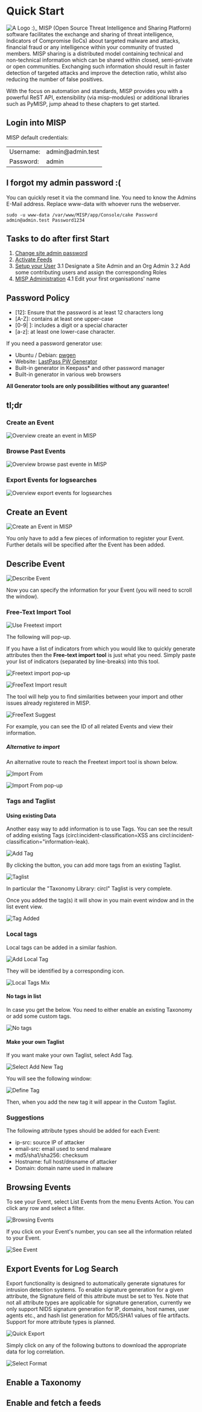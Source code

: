 <!-- This is a comment.
And Justice for All! -->

# Quick Start

![A Logo :)_](figures/logo.png)
MISP (Open Source Threat Intelligence and Sharing Platform) software facilitates the exchange and sharing of threat intelligence, Indicators of Compromise (IoCs) about targeted malware and attacks, financial fraud or any intelligence within your community of trusted members. MISP sharing is a distributed model containing technical and non-technical information which can be shared within closed, semi-private or open communities. Exchanging such information should result in faster detection of targeted attacks and improve the detection ratio, whilst also reducing the number of false positives.

With the focus on automation and standards, MISP provides you with a powerful ReST API, extensibility (via misp-modules) or additional libraries such as PyMISP, jump ahead to these chapters to get started.

## Login into MISP

MISP default credentials:
<table>
<tr>
  <td>Username:</td>
  <td>admin@admin.test</td>
</tr>
<tr>
  <td>Password:</td>
  <td>admin</td>
</tr>
</table>

## I forgot my admin password :(

You can quickly reset it via the command line. You need to know the Admins E-Mail address.
Replace www-data with whoever runs the webserver.

```
sudo -u www-data /var/www/MISP/app/Console/cake Password admin@admin.test Password1234
```

## Tasks to do after first Start

<!-- TODO: Consollidate all sources to misp-book -->
1. [Change site admin password](https://www.circl.lu/doc/misp/quick-start/#password-policy)
2. [Activate Feeds](https://www.circl.lu/doc/misp/managing-feeds/)
3. [Setup your User](https://www.circl.lu/doc/misp/user-management/#first-run-of-the-system)
3.1 Designate a Site Admin and an Org Admin
3.2 Add some contributing users and assign the corresponding Roles
4. [MISP Administration](https://www.circl.lu/doc/misp/administration/)
4.1 Edit your first organisations' name

## Password Policy 
- [12]: Ensure that the password is at least 12 characters long
- [A-Z]: contains at least one upper-case
- [0-9| ]: includes a digit or a special character 
- [a-z]: at least one lower-case character.

If you need a password generator use:
- Ubuntu / Debian: [pwgen](https://linux.die.net/man/1/pwgen)
- Website: [LastPass PW Generator](https://lastpass.com/generatepassword.php)
- Built-in generator in Keepass* and other password manager
- Built-in generator in various web browsers

**All Generator tools are only possibilities without any guarantee!**

<div class="pagebreak"></div>

## tl;dr

### Create an Event
![Overview create an event in MISP](figures/quick_create.jpg)

### Browse Past Events
![Overview browse past evente in MISP](figures/quick_browse.jpg)

### Export Events for logsearches
![Overview export events for logsearches](figures/quick_export.jpg)

<div class="pagebreak"></div>

## Create an Event

![Create an Event in MISP](figures/AddEvent.jpg)

You only have to add a few pieces of information to register your Event. Further details will be specified after the Event has been added.

## Describe Event

![Describe Event](figures/AddEventOK.png)

Now you can specify the information for your Event (you will need to scroll the window).

### Free-Text Import Tool

![Use Freetext import](figures/AddEventDescription.png)

The following will pop-up.

If you have a list of indicators from which you would like to quickly generate attributes then the **Free-text import tool** is
just what you need. Simply paste your list of indicators (separated by line-breaks) into this tool.

![Freetext import pop-up](figures/freetextImportPopUp.png)

![FreeText Import result](figures/FreeTextImportResult.jpg)

The tool will help you to find similarities between your import and other issues already registered in MISP.

![FreeText Suggest](figures/FreeTextSuggest.png)

For example, you can see the ID of all related Events and view their information.

##### Alternative to import

An alternative route to reach the Freetext import tool is shown below.

![Import From](figures/populateFrom.png)

![Import From pop-up](figures/populateFromPopUp.png)

### Tags and Taglist

#### Using existing Data

Another easy way to add information is to use Tags. You can see the result of adding existing Tags (circl:incident-classification=XSS ans circl:incident-classification="information-leak).

![Add Tag](figures/SelectTag.png)

By clicking the button, you can add more tags from an existing Taglist.

![Taglist](figures/AddEventTagsList.png)

In particular the "Taxonomy Library: circl" Taglist is very complete.

Once you added the tag(s) it will show in you main event window and in the list event view.

![Tag Added](figures/tagAdded.png)

### Local tags

Local tags can be added in a similar fashion.

![Add Local Tag](figures/addLocalTag.png)

They will be identified by a corresponding icon.

![Local Tags Mix](figures/localTagsOverview.png)

#### No tags in list

In case you get the below. You need to either enable an existing Taxonomy or add some custom tags.

![No tags](figures/addTagEmpty.png)

#### Make your own Taglist

If you want make your own Taglist, select Add Tag.

![Select Add New Tag](figures/SelectAddNewTag.jpg)

You will see the following window:

![Define Tag](figures/AddTag.jpg)

Then, when you add the new tag it will appear in the Custom Taglist.

### Suggestions

The following attribute types should be added for each Event:
- ip-src: source IP of attacker
- email-src: email used to send malware
- md5/sha1/sha256: checksum
- Hostname: full host/dnsname of attacker
- Domain: domain name used in malware

## Browsing Events
To see your Event, select List Events from the menu Events Action. You can click any row and select a filter.

![Browsing Events](figures/ListEvents.png)

If you click on your Event's number, you can see all the information related to your Event.

![See Event](figures/SeeEvent.png)

## Export Events for Log Search

Export functionality is designed to automatically generate signatures for intrusion detection systems. To enable signature generation for a given attribute, the Signature field of this attribute must be set to Yes. Note that not all attribute types are applicable for signature generation, currently we only support NIDS signature generation for IP, domains, host names, user agents etc., and hash list generation for MD5/SHA1 values of file artifacts. Support for more attribute types is planned.

![Quick Export](figures/Export.jpg)

Simply click on any of the following buttons to download the appropriate data for log correlation.

![Select Format](figures/SelectExport.jpg)

## Enable a Taxonomy

## Enable and fetch a feeds
